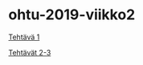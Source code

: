 # ohtu-2019-viikko2
[Tehtävä 1](https://github.com/ArkMus/ohtu-2019-viikko1-teht-v-t-14-16/tree/master/viikko2_1)

[Tehtävät 2-3](https://github.com/ArkMus/ohtu-2019-viikko1)
